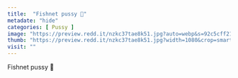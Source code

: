 ```yaml
---
title:  "Fishnet pussy 🖤"
metadate: "hide"
categories: [ Pussy ]
image: "https://preview.redd.it/nzkc37tae8k51.jpg?auto=webp&s=92c5cff2125e4b5199e87ad7c09f789a37f47ab2"
thumb: "https://preview.redd.it/nzkc37tae8k51.jpg?width=1080&crop=smart&auto=webp&s=b1e503995bb27b960e92b26e4006723e45c722c5"
visit: ""
---
```

Fishnet pussy 🖤
